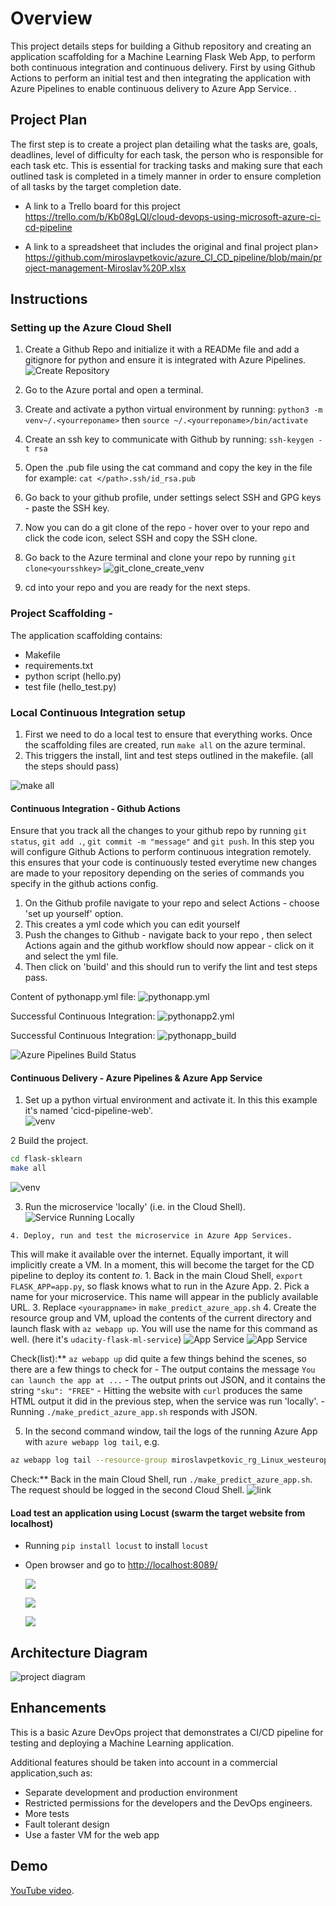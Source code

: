 # Overview

This project details steps for building a Github repository and creating an application scaffolding for a Machine Learning Flask Web App, to perform both continuous integration and continuous delivery. First by using Github Actions to perform an initial test and then integrating the application with Azure Pipelines to enable continuous delivery to Azure App Service. . 

## Project Plan
The first step is to create a project plan detailing what the tasks are, goals, deadlines, level of difficulty for each task, the person who is responsible for each task etc. This is essential for tracking tasks and making sure that each outlined task is completed in a timely manner in order to ensure completion of all tasks by the target completion date. 

* A link to a Trello board for this project
https://trello.com/b/Kb08gLQl/cloud-devops-using-microsoft-azure-ci-cd-pipeline

* A link to a spreadsheet that includes the original and final project plan>
https://github.com/miroslavpetkovic/azure_CI_CD_pipeline/blob/main/project-management-Miroslav%20P.xlsx

## Instructions
### Setting up the Azure Cloud Shell
  1. Create a Github Repo and initialize it with a READMe file and add a gitignore for python and ensure it is integrated with Azure Pipelines. 
  ![Create Repository](./screenshots/create_repository.PNG)
  
  2. Go to the Azure portal and open a terminal. 
  3. Create and activate a python virtual environment by running:
      `python3 -m venv~/.<yourreponame>`
       then
      `source ~/.<yourreponame>/bin/activate`
  4. Create an ssh key to communicate with Github by running:
      `ssh-keygen -t rsa`
  5. Open the .pub file using the cat command and copy the key in the file for example: 
      `cat </path>.ssh/id_rsa.pub`
  6. Go back to your github profile, under settings select SSH and GPG keys - paste the SSH key.
  7. Now you can do a git clone of the repo - hover over to your repo and click the code icon, select SSH and copy the SSH clone. 
  8. Go back to the Azure terminal and clone your repo by running
        `git clone<yoursshkey>`
      ![git_clone_create_venv](./screenshots/git_clone_create_venv.PNG)
      
      
   10. cd into your repo and you are ready for the next steps.
 
 ### Project Scaffolding - 
  The application scaffolding contains:
  * Makefile 
  * requirements.txt
  * python script (hello.py)
  * test file (hello_test.py)
    
  ### Local Continuous Integration setup
   1. First we need to do a local test to ensure that everything works. Once the scaffolding files are created, run `make all` on the azure terminal.
   2. This triggers the install, lint and test steps outlined in the makefile. (all the steps should pass)
   
   ![make all](./screenshots/make_all.PNG)
      

      
  #### Continuous Integration - Github Actions
  Ensure that you track all the changes to your github repo by running `git status`, `git add .`, `git commit -m "message"` and `git push`.
  In this step you will configure Github Actions to perform continuous integration remotely. this ensures that your code is continuously tested everytime new changes are 
      made to your repository depending on the series of commands you specify in the github actions config. 
  1. On the Github profile navigate to your repo and select Actions - choose 'set up yourself' option.
  2. This creates a yml code which you can edit yourself
  3. Push the changes to Github - navigate back to your repo , then select Actions again and the github workflow should now appear - click on it and select the yml file.
  4. Then click on 'build' and this should run to verify the lint and test steps pass.

  Content of pythonapp.yml file:
   ![pythonapp.yml](./screenshots/pythonapp.yml.PNG)
    
  Successful Continuous Integration:
   ![pythonapp2.yml](./screenshots/pythonapp2.yml.PNG)
   
  Successful Continuous Integration:
   ![pythonapp_build](./screenshots/pythonapp_build.PNG)
    

   
   ![Azure Pipelines Build Status](https://udacity-reviews-uploads.s3.us-west-2.amazonaws.com/_attachments/96623/1617603734/github-actions.png)
   
   
    
   #### Continuous Delivery - Azure Pipelines & Azure App Service

   1. Set up a python virtual environment and activate it.  In this this example it's named 'cicd-pipeline-web'.  
   ![venv](./screenshots/create_virtual_enviroment2.PNG)

   2 Build the project.
   ```bash
   cd flask-sklearn
   make all
   ```
  ![venv](./screenshots/make_all_flesk.PNG)

   3. Run the microservice 'locally' (i.e. in the Cloud Shell).
   ![Service Running Locally](./screenshots/run_microsevice.PNG)
   
    4. Deploy, run and test the microservice in Azure App Services.  
   This will make it available over the internet.  Equally important, it will implicitly create a VM.  In a moment, this will become the target for the CD pipeline to deploy its content _to_.
    1. Back in the main Cloud Shell, `export FLASK_APP=app.py`, so flask knows what to run in the Azure App.
    2. Pick a name for your microservice.  This name will appear in the publicly available URL.
    3. Replace `<yourappname>` in `make_predict_azure_app.sh`
    4. Create the resource group and VM, upload the contents of the current directory and launch flask with `az webapp up`.  You will use the name for this command as well.  (here it's `udacity-flask-ml-service`)
    ![App Service](./screenshots/create_flesk_page_1.PNG)
    ![App Service](./screenshots/web_page.PNG)

   Check(list):**  `az webapp up` did quite a few things behind the scenes, so there are a few things to check for
    - The output contains the message `You can launch the app at ...`
    - The output prints out JSON, and it contains the string `"sku": "FREE"`
    - Hitting the website with `curl` produces the same HTML output it did in the previous step, when the service was run 'locally'.
    - Running `./make_predict_azure_app.sh` responds with JSON.

   5. In the second command window, tail the logs of the running Azure App with `azure webapp log tail`, e.g.

   ```bash
   az webapp log tail --resource-group miroslavpetkovic_rg_Linux_westeurope -n udacity-flask-ml-service-miroslavpetkovic
   ```
   Check:** Back in the main Cloud Shell, run `./make_predict_azure_app.sh`.  The request should be logged in the second Cloud Shell.
   ![link](./screenshots/web_logs.PNG)
   
   #### Load test an application using Locust (swarm the target website from localhost)


   - Running `pip install locust` to install `locust`
   - Open browser and go to [http://localhost:8089/](http://localhost:8089/)
    
     ![](./screenshots/locust1.PNG)
     
     ![](./screenshots/locust_2.PNG)
     
     ![](./screenshots/locust_3.PNG)

## Architecture Diagram

![project diagram](./screenshots/project_diagram.png)

## Enhancements

This is a basic Azure DevOps project that demonstrates a CI/CD pipeline for testing and deploying a Machine Learning application.

Additional features should be taken into account in a commercial application,such as:

* Separate development and production environment
* Restricted permissions for the developers and the DevOps engineers.
* More tests
* Fault tolerant design
* Use a faster VM for the web app


## Demo 

 [YouTube video](https://youtu.be/gyZZhMOUzdo).
     
 
